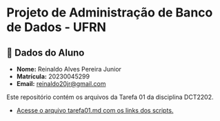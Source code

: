 # Projeto de Administração de Banco de Dados - UFRN

## 👤 Dados do Aluno

- **Nome:** Reinaldo Alves Pereira Junior  
- **Matrícula:** 20230045299  
- **Email:** reinaldo20jr@gmail.com

Este repositório contém os arquivos da Tarefa 01 da disciplina DCT2202.

- [Acesse o arquivo tarefa01.md com os links dos scripts.](./tarefa01.md)
